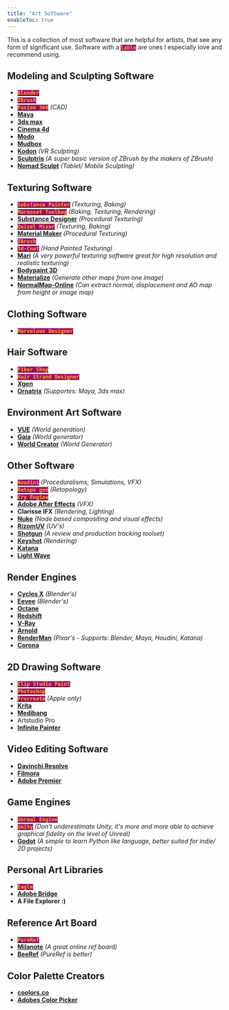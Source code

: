 ```yaml
---
title: "Art Software"
enableToc: true
---
```

<style> code { color: #FFAF23; background: #A20B6A; } </style>

This is a collection of most software that are helpful for artists, that see any form of significant use. Software with a **`lable`** are ones I especially love and recommend using.

## Modeling and Sculpting Software
- [**`Blender`**](https://www.blender.org/features/)
- [**`ZBrush`**](https://www.maxon.net/en/zbrush)
- [**`Fusion 360`**](https://www.autodesk.com/products/fusion-360) _(CAD)_
- [**Maya**](https://www.autodesk.com/products/maya)
- [**3ds max**](https://www.autodesk.com/products/3ds-max)
- [**Cinema 4d**](https://www.maxon.net/en/cinema-4d)
- [**Modo**](https://www.foundry.com/products/modo/features)
- [**Mudbox**](https://www.autodesk.com/products/mudbox)
- [**Kodon**](https://www.kodon.xyz) _(VR Sculpting)_
- [**Sculptris**](https://www.sculpteo.com/en/glossary/sculptris-definition/) _(A super basic version of ZBrush by the makers of ZBrush)_
- [**Nomad Sculpt**](https://nomadsculpt.com) _(Tablet/ Mobile Sculpting)_

## Texturing Software
- [**`Substance Painter`**](https://www.adobe.com/products/substance3d-painter.html) _(Texturing, Baking)_
- [**`Marmoset Toolbag`**](https://marmoset.co/toolbag/) _(Baking, Texturing, Rendering)_
- [**Substance Designer**](https://www.adobe.com/products/substance3d-designer.html) _(Procedural Texturing)_
- [**`Quixel Mixer`**](https://quixel.com/mixer) _(Texturing, Baking)_
- [**Material Maker**](https://www.materialmaker.org) _(Procedural Texturing)_
- [**`ZBrush`**](https://www.maxon.net/en/zbrush/features?categories=1200576)
- [**`3d-Coat`**](https://3dcoat.com) _(Hand Painted Texturing)_
- [**Mari**](https://www.foundry.com/products/mari) _(A very powerful texturing software great for high resolution and realistic texturing)_
- [**Bodypaint 3D**](https://www.maxon.net/en/cinema-4d/features/bodypaint-3d)
- [**Materialize**](https://boundingboxsoftware.com/materialize/) _(Generate other maps from one image)_
- [**NormalMap-Online**](http://cpetry.github.io/NormalMap-Online/) _(Can extract normal, displacement and AO map from height or image map)_

## Clothing Software
- [**`Marvelous Designer`**](https://marvelousdesigner.com)

## Hair Software
- [**`Fiber Shop`**](https://www.artstation.com/marketplace/p/g1m6P/fibershop-realtime-hair-card-texturing-tool)
- [**`Hair Strand Designer`**](https://www.artstation.com/marketplace/p/j7PY/hair-strand-designer-v1-7-0-full-perpetual-license-free-demo-and-sample-set)
-  [**Xgen**](https://help.autodesk.com/view/MAYAUL/2024/ENU/?guid=GUID-C0470142-600B-4615-8110-EC779934DF5F)
- [**Ornatrix**](https://ephere.com/plugins/autodesk/max/ornatrix/) _(Supportes: Maya, 3ds max)_

## Environment Art Software
- [**VUE**](https://info.e-onsoftware.com/vue/overview) _(World generation)_
- [**Gaia**](https://www.procedural-worlds.com/products/professional/gaia-pro/) _(World generator)_
- [**World Creator**](https://www.world-creator.com) _(World Generator)_

## Other Software
- [**`Houdini`**](https://www.sidefx.com) _(Proceduralisms, Simulations, VFX)_
- [**`Retopo gun`**](http://www.topogun.com) _(Retopology)_
- [**`Cry Engine`**]()
- [**Adobe After Effects**](https://www.adobe.com/products/aftereffects.html) _(VFX)_
- **Clarisse IFX** _(Rendering, Lighting)_
- [**Nuke**](https://www.foundry.com/products/nuke-family/nuke) _(Node based compositing and visual effects)_
- [**RizomUV**](https://www.rizom-lab.com) _(UV's)_
- [**Shotgun**]() _(A review and production tracking toolset)_
- [**Keyshot**](https://www.keyshot.com) _(Rendering)_
- [**Katana**](https://www.foundry.com/products/katana)
- [**Light Wave**](https://www.lightwave3d.com)

## Render Engines
- [**Cycles X**](https://docs.blender.org/manual/en/latest/render/cycles/introduction.html) _(Blender's)_
- [**Eevee**](https://docs.blender.org/manual/en/latest/render/eevee/index.html) _(Blender's)_
- [**Octane**](https://home.otoy.com/render/octane-render/)
- [**Redshift**](https://www.maxon.net/en/redshift)
- [**V-Ray**](https://www.chaos.com)
- [**Arnold**](https://arnoldrenderer.com)
- [**RenderMan**](https://renderman.pixar.com) _(Pixar's - Supports: Blender, Maya, Houdini, Katana)_
- [**Corona**](https://corona-renderer.com)

## 2D Drawing Software
- [**`Clip Studio Paint`**](https://www.clipstudio.net/en/)
- [**`Photoshop`**](https://www.adobe.com/products/photoshop.html)
- [**`Procreate`**](https://procreate.com) _(Apple only)_
- [**Krita**](https://krita.org/en/)
- [**Medibang**](https://medibangpaint.com/en/)
- Artstudio Pro
- [**Infinite Painter**](https://www.infinitestudio.art/discover.php)

## Video Editing Software
- [**Davinchi Resolve**](https://www.blackmagicdesign.com/products/davinciresolve)
- [**Filmora**](https://filmora.wondershare.com/)
- [**Adobe Premier**](https://www.adobe.com/products/premiere.html)

## Game Engines
- [**`Unreal Engine`**](https://www.unrealengine.com/en-US)
- [**`Unity`**](https://unity.com) _(Don't underestimate Unity, it's more and more able to achieve graphical fidelity on the level of Unreal)_
- [**Godot**](https://godotengine.org) _(A simple to learn Python like language, better suited for indie/ 2D projects)_

## Personal Art Libraries
- [**`Eagle`**](https://en.eagle.cool)
- [**Adobe Bridge**](https://www.adobe.com/products/bridge.html)
- **A File Explorer :)**

## Reference Art Board
- [**`PureRef`**](https://www.pureref.com)
- [**Milanote**](https://milanote.com/) _(A great online ref board)_
- [**BeeRef**](https://github.com/rbreu/beeref) _(PureRef is better)_

## Color Palette Creators
- [**coolors.co**](https://coolors.co/generate)
- [**Adobes Color Picker**](https://color.adobe.com/create/color-wheel)
